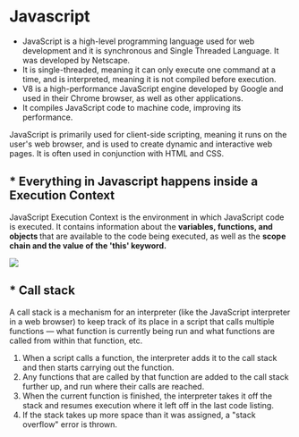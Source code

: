 # Javascript
* JavaScript is a high-level programming language used for web development and it is synchronous and Single  Threaded Language. It was developed by Netscape.
* It is single-threaded, meaning it can only execute one command at a time, and is interpreted, meaning it is not compiled before execution.
* V8 is a high-performance JavaScript engine developed by Google and used in their Chrome browser, as well as other applications.
* It compiles JavaScript code to machine code, improving its performance.

JavaScript is primarily used for client-side scripting, meaning it runs on the user's web browser, and is used to create dynamic and interactive web pages. It is often used in conjunction with HTML and CSS.


## * Everything in Javascript happens inside a Execution Context

JavaScript Execution Context is the environment in which JavaScript code is executed. It contains information about the <strong>variables, functions, and objects </strong> that are available to the code being executed, as well as the <strong>scope chain and the value of the 'this' keyword.</strong>

<img src="https://www.freecodecamp.org/news/content/images/2022/12/1.png">


## * Call stack

A call stack is a mechanism for an interpreter (like the JavaScript interpreter in a web browser) to keep track of its place in a script that calls multiple functions — what function is currently being run and what functions are called from within that function, etc.

1. When a script calls a function, the interpreter adds it to the call stack and then starts carrying out the function.
2. Any functions that are called by that function are added to the call stack further up, and run where their calls are reached.
3. When the current function is finished, the interpreter takes it off the stack and resumes execution where it left off in the last code listing.
4. If the stack takes up more space than it was assigned, a "stack overflow" error is thrown.